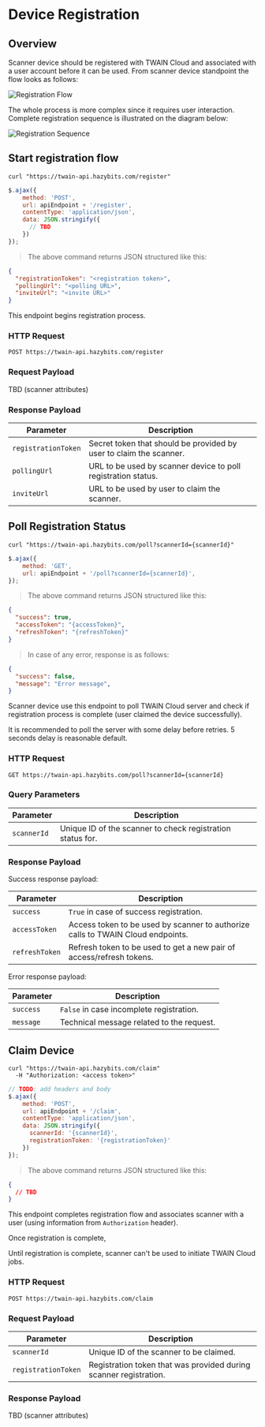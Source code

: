 # Device Registration

## Overview

Scanner device should be registered with TWAIN Cloud and associated
with a user account before it can be used. From scanner device standpoint
the flow looks as follows:

![Registration Flow](images/registration_flow.png)

The whole process is more complex since it requires user interaction.
Complete registration sequence is illustrated on the diagram below:

![Registration Sequence](images/registration_sequence.png)

## Start registration flow

```shell
curl "https://twain-api.hazybits.com/register"
```

```javascript
$.ajax({
    method: 'POST',
    url: apiEndpoint + '/register',
    contentType: 'application/json',
    data: JSON.stringify({
      // TBD
    })
});
```

> The above command returns JSON structured like this:

```json
{
  "registrationToken": "<registration token>",
  "pollingUrl": "<polling URL>",
  "inviteUrl": "<invite URL>"
}
```

This endpoint begins registration process.

### HTTP Request

`POST https://twain-api.hazybits.com/register`

### Request Payload

TBD (scanner attributes)

### Response Payload

Parameter | Description
--------- | -----------
`registrationToken` | Secret token that should be provided by user to claim the scanner.
`pollingUrl` | URL to be used by scanner device to poll registration status.
`inviteUrl` | URL to be used by user to claim the scanner.

## Poll Registration Status

```shell
curl "https://twain-api.hazybits.com/poll?scannerId={scannerId}"
```

```javascript
$.ajax({
    method: 'GET',
    url: apiEndpoint + '/poll?scannerId={scannerId}',
});
```

> The above command returns JSON structured like this:

```json
{ 
  "success": true, 
  "accessToken": "{accessToken}",
  "refreshToken": "{refreshToken}"
}
```

> In case of any error, response is as follows:

```json
{
  "success": false,
  "message": "Error message",
}
```

Scanner device use this endpoint to poll TWAIN Cloud server and check
if registration process is complete (user claimed the device successfully).

It is recommended to poll the server with some delay before retries.
5 seconds delay is reasonable default.

### HTTP Request

`GET https://twain-api.hazybits.com/poll?scannerId={scannerId}`

### Query Parameters

Parameter | Description
--------- | -----------
`scannerId` | Unique ID of the scanner to check registration status for.

### Response Payload

Success response payload:

Parameter | Description
--------- | -----------
`success` | `True` in case of success registration.
`accessToken` | Access token to be used by scanner to authorize calls to TWAIN Cloud endpoints.
`refreshToken` | Refresh token to be used to get a new pair of access/refresh tokens.

Error response payload:

Parameter | Description
--------- | -----------
`success` | `False` in case incomplete registration.
`message` | Technical message related to the request. 

## Claim Device

```shell
curl "https://twain-api.hazybits.com/claim"
  -H "Authorization: <access token>"
```

```javascript
// TODO: add headers and body
$.ajax({
    method: 'POST',
    url: apiEndpoint + '/claim',
    contentType: 'application/json',
    data: JSON.stringify({ 
      scannerId: '{scannerId}',
      registrationToken: '{registrationToken}'
    })
});
```

> The above command returns JSON structured like this:

```json
{
  // TBD
}
```

This endpoint completes registration flow and associates scanner with a user (using information from
`Authorization` header). 

Once registration is complete, 

<aside class="warning">Until registration is complete, scanner can't be used to initiate TWAIN
Cloud jobs.</aside>

### HTTP Request

`POST https://twain-api.hazybits.com/claim`

### Request Payload

Parameter | Description
--------- | -----------
`scannerId` | Unique ID of the scanner to be claimed.
`registrationToken` | Registration token that was provided during scanner registration.

### Response Payload

TBD (scanner attributes)
